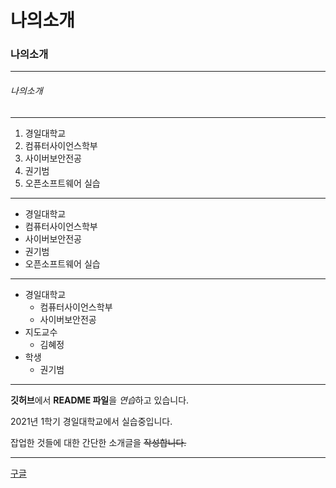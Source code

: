 # 나의소개

### 나의소개
***
###### 나의소개
---
1. 경일대학교
2. 컴퓨터사이언스학부
3. 사이버보안전공
4. 권기범
5. 오픈소프트웨어 실습

* * *

+ 경일대학교
+ 컴퓨터사이언스학부
+ 사이버보안전공
+ 권기범
+ 오픈소프트웨어 실습

- - -
* 경일대학교
  * 컴퓨터사이언스학부
  * 사이버보안전공
* 지도교수
  * 김혜정
* 학생
  * 권기범
***

**깃허브**에서 **README 파일**을 *연습*하고 있습니다.

2021년 1학기 경일대학교에서 실습중입니다.

잡업한 것들에 대한 간단한 소개글을 ~~작성합니다.~~
***
[구글](http://www.google.com "구글사이트를 연결합니다.")
